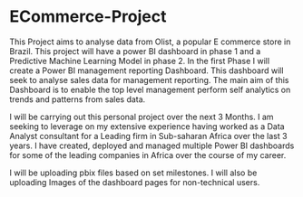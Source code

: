 # ECommerce-Project
This Project aims to analyse data from Olist, a popular E commerce store in Brazil. 
This project will have a power BI dashboard in phase 1 and a Predictive Machine Learning Model in phase 2.
In the first Phase I will create a Power BI management reporting Dashboard. This dashboard will seek to analyse sales data for management reporting.
The main aim of this Dashboard is to enable the top level management perform self analytics on trends and patterns from sales data.

I will be carrying out this personal project over the next 3 Months. I am seeking to leverage on my extensive experience having worked as a Data Analyst consultant for a Leading firm in Sub-saharan Africa over the last 3 years. I have created, deployed and managed multiple Power BI dashboards for some of the leading companies in Africa over the course of my career.

I will be uploading pbix files based on set milestones. I will also be uploading Images of the dashboard pages for non-technical users.
